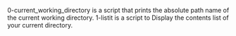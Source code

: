 0-current_working_directory is a script that prints the absolute path name of the current working directory.
1-listit is a script to Display the contents list of your current directory.

